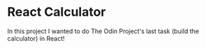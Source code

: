 # React Calculator
In this project I wanted to do The Odin Project's last task (build the calculator) in React!